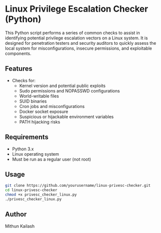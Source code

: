 # Linux Privilege Escalation Checker (Python)

This Python script performs a series of common checks to assist in identifying potential privilege escalation vectors on a Linux system. It is designed for penetration testers and security auditors to quickly assess the local system for misconfigurations, insecure permissions, and exploitable components.

## Features

- Checks for:
  - Kernel version and potential public exploits
  - Sudo permissions and NOPASSWD configurations
  - World-writable files
  - SUID binaries
  - Cron jobs and misconfigurations
  - Docker socket exposure
  - Suspicious or hijackable environment variables
  - PATH hijacking risks

## Requirements

- Python 3.x
- Linux operating system
- Must be run as a regular user (not root)

## Usage

```bash
git clone https://github.com/yourusername/linux-privesc-checker.git
cd linux-privesc-checker
chmod +x privesc_checker_linux.py
./privesc_checker_linux.py
```

## Author
Mithun Kailash

